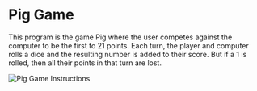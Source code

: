 # Pig Game

This program is the game Pig where the user competes against the computer to be the first to 21 points. Each turn, the player and computer rolls a dice and the resulting number is added to their score. But if a 1 is rolled, then all their points in that turn are lost.

![Pig Game Instructions](https://github.com/coleternes/gifs/blob/main/cpsc231/pig.gif)
